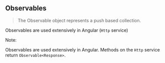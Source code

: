 ## Observables

> The Observable object represents a push based collection.

Observables are used extensively in Angular (`Http` service)

Note:

Observables are used extensively in Angular. Methods on the `Http` service return `Observable<Response>`.